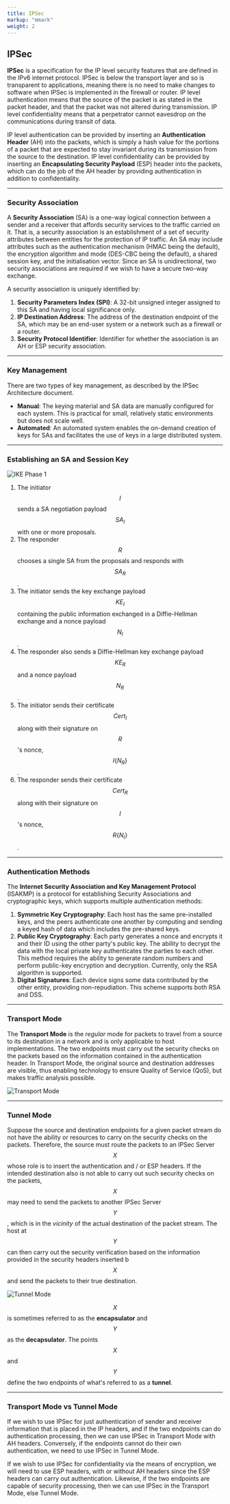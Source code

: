 ```yaml
---
title: IPSec
markup: "mmark"
weight: 2
---
```


## IPSec
**IPSec** is a specification for the IP level security features that are defined in the IPv6 internet protocol. IPSec is below the transport layer and so is transparent to applications, meaning there is no need to make changes to software  when IPSec is implemented in the firewall or router. IP level authentication means that the source of the packet is as stated in the packet header, and that the packet was not altered during transmission. IP level confidentiality means that a perpetrator cannot eavesdrop on the communications during transit of data.

IP level authentication can be provided by inserting an **Authentication Header** (AH) into the packets, which is simply a hash value for the portions of a packet that are expected to stay invariant during its transmission from the source to the destination. IP level confidentiality can be provided by inserting an **Encapsulating Security Payload** (ESP) header into  the packets, which can do the job of the AH header by providing authentication in addition to confidentiality.

-----

### Security Association
A **Security Association** (SA) is a one-way logical connection between a sender and a receiver that affords security services to the traffic carried on it. That is, a security association is an establishment of a set of security attributes between entities for the protection of IP traffic. An SA may include attributes such as the authentication mechanism (HMAC being the default), the encryption algorithm and mode (DES-CBC being the default), a shared session key, and the initialisation vector. Since an SA is unidirectional, two security associations are required if we wish to have a secure two-way exchange.

A security association is uniquely identified by:

1. **Security Parameters Index (SPI)**: A 32-bit unsigned integer assigned to this SA and having local significance only.
1. **IP Destination Address**: The address of the destination endpoint of the SA, which may be an end-user system or a network such as a firewall or a router.
1. **Security Protocol Identifier**: Identifier for whether the association is an AH or ESP security association.

-----

### Key Management
There are two types of key management, as described by the IPSec Architecture document.

- **Manual**: The keying material and SA data are manually configured for each system. This is practical for small, relatively static environments but does not scale well.
- **Automated**: An automated system enables the on-demand creation of keys for SAs and facilitates the use of keys in a large distributed system.

------

### Establishing an SA and Session Key

![IKE Phase 1](/docs/figures/ike-phase-1.png)

1. The initiator $$I$$ sends a SA negotiation payload $$SA_I$$ with one or more proposals.
1. The responder $$R$$ chooses a single SA from the proposals and responds with $$SA_R$$.
1. The initiator sends the key exchange payload $$KE_I$$ containing the public information exchanged in a Diffie-Hellman exchange and a nonce payload $$N_I$$.
1. The responder also sends a Diffie-Hellman key exchange payload $$KE_R$$ and a nonce payload $$N_R$$.
1. The initiator sends their certificate $$Cert_I$$ along with their signature on $$R$$'s nonce, $$I\{N_R\}$$.
1. The responder sends their certificate $$Cert_R$$ along with their signature on $$I$$'s nonce, $$R\{N_I\}$$.

-----

### Authentication Methods
The **Internet Security Association and Key Management Protocol** (ISAKMP) is a protocol for establishing Security Associations and cryptographic keys, which supports multiple authentication methods:

1. **Symmetric Key Cryptography**: Each host has the same pre-installed keys, and the peers authenticate one another by computing and sending a keyed hash of data which includes the pre-shared keys.
1. **Public Key Cryptography**: Each party generates a nonce and encrypts it and their ID using the other party's public key. The ability to decrypt the data with the local private key authenticates the parties to each other. This method requires the ability to generate random numbers and perform public-key encryption and decryption. Currently, only the RSA algorithm is supported.
1. **Digital Signatures**: Each device signs some data contributed by the other entity, providing non-repudiation. This scheme supports both RSA and DSS.

-----

### Transport Mode
The **Transport Mode** is the *regular* mode for packets to travel from a source to its destination in a network and is only applicable to host implementations. The two endpoints must carry out the security checks on the packets based on the information contained in the authentication header. In Transport Mode, the original source and destination addresses are visible, thus enabling technology to ensure Quality of Service (QoS), but makes traffic analysis possible.

![Transport Mode](/docs/figures/transport-mode.png)

-----

### Tunnel Mode
Suppose the source and destination endpoints for a given packet stream do not have the ability or resources to carry on the security checks on the packets. Therefore, the source must route the packets to an IPSec Server $$X$$ whose role is to insert the authentication and / or ESP headers. If the intended destination also is not able to carry out such security checks on the packets, $$X$$ may need to send the packets to another IPSec Server $$Y$$, which is in the *vicinity* of the actual destination of the packet stream. The host at $$Y$$ can then carry out the security verification based on the information provided in the security headers inserted b $$X$$ and send the packets to their true destination.

![Tunnel Mode](/docs/figures/tunnel-mode.png)

$$X$$ is sometimes referred to as the **encapsulator** and $$Y$$ as the **decapsulator**. The points $$X$$ and $$Y$$ define the two endpoints of what's referred to as a **tunnel**.

-----

### Transport Mode vs Tunnel Mode
If we wish to use IPSec for just authentication of sender and receiver information that is placed in the IP headers, and if the two endpoints can do authentication processing, then we can use IPSec in Transport Mode with AH headers. Conversely, if the endpoints cannot do their own authentication, we need to use IPSec in Tunnel Mode.

If we wish to use IPSec for confidentiality via the means of encryption, we will need to use ESP headers, with or without AH headers since the ESP headers can carry out authentication. Likewise, if the two endpoints are capable of security processing, then we can use IPSec in the Transport Mode, else Tunnel Mode.
